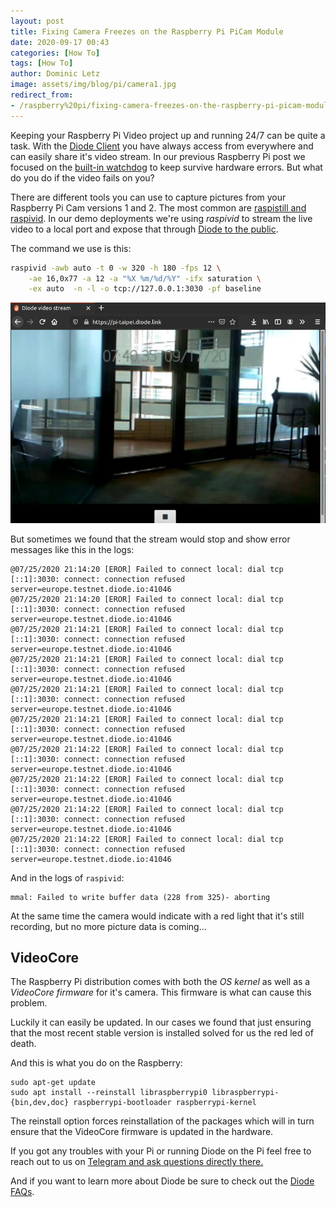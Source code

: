 ```yaml
---
layout: post
title: Fixing Camera Freezes on the Raspberry Pi PiCam Module
date: 2020-09-17 00:43
categories: [How To]
tags: [How To]
author: Dominic Letz
image: assets/img/blog/pi/camera1.jpg
redirect_from:
- /raspberry%20pi/fixing-camera-freezes-on-the-raspberry-pi-picam-module-20261/
---
```


Keeping your Raspberry Pi Video project up and running 24/7 can be quite a task. With the [Diode Client](/download/) you have always access from everywhere and can easily share it's video stream. In our previous Raspberry Pi post we focused on the [built-in watchdog](/raspberry%20pi/running-forever-with-the-raspberry-pi-hardware-watchdog-20202/) to keep survive hardware errors. But what do you do if the video fails on you?

There are different tools you can use to capture pictures from your Raspberry Pi Cam versions 1 and 2. The most common are [raspistill and raspivid](https://www.raspberrypi.org/documentation/raspbian/applications/camera.md). In our demo deployments we're using _raspivid_ to stream the live video to a local port and expose that through [Diode to the public](https://pi-taipei.diode.link/).

The command we use is this:

```bash
raspivid -awb auto -t 0 -w 320 -h 180 -fps 12 \
    -ae 16,0x77 -a 12 -a "%X %m/%d/%Y" -ifx saturation \
    -ex auto  -n -l -o tcp://127.0.0.1:3030 -pf baseline
```

![Live stream](../assets/img/blog/pi/video1.jpg)

But sometimes we found that the stream would stop and show error messages like this in the logs:

```
@07/25/2020 21:14:20 [EROR] Failed to connect local: dial tcp [::1]:3030: connect: connection refused server=europe.testnet.diode.io:41046
@07/25/2020 21:14:20 [EROR] Failed to connect local: dial tcp [::1]:3030: connect: connection refused server=europe.testnet.diode.io:41046
@07/25/2020 21:14:21 [EROR] Failed to connect local: dial tcp [::1]:3030: connect: connection refused server=europe.testnet.diode.io:41046
@07/25/2020 21:14:21 [EROR] Failed to connect local: dial tcp [::1]:3030: connect: connection refused server=europe.testnet.diode.io:41046
@07/25/2020 21:14:21 [EROR] Failed to connect local: dial tcp [::1]:3030: connect: connection refused server=europe.testnet.diode.io:41046
@07/25/2020 21:14:21 [EROR] Failed to connect local: dial tcp [::1]:3030: connect: connection refused server=europe.testnet.diode.io:41046
@07/25/2020 21:14:22 [EROR] Failed to connect local: dial tcp [::1]:3030: connect: connection refused server=europe.testnet.diode.io:41046
@07/25/2020 21:14:22 [EROR] Failed to connect local: dial tcp [::1]:3030: connect: connection refused server=europe.testnet.diode.io:41046
@07/25/2020 21:14:22 [EROR] Failed to connect local: dial tcp [::1]:3030: connect: connection refused server=europe.testnet.diode.io:41046
@07/25/2020 21:14:22 [EROR] Failed to connect local: dial tcp [::1]:3030: connect: connection refused server=europe.testnet.diode.io:41046
```

And in the logs of `raspivid`:

```
mmal: Failed to write buffer data (228 from 325)- aborting
```

At the same time the camera would indicate with a red light that it's still recording, but no more picture data is coming...


## VideoCore

The Raspberry Pi distribution comes with both the _OS kernel_ as well as a _VideoCore firmware_ for it's camera. This firmware is what can cause this problem.

Luckily it can easily be updated. In our cases we found that just ensuring that the most recent stable version is installed solved for us the red led of death.

And this is what you do on the Raspberry:

```
sudo apt-get update
sudo apt install --reinstall libraspberrypi0 libraspberrypi-{bin,dev,doc} raspberrypi-bootloader raspberrypi-kernel
```

The reinstall option forces reinstallation of the packages which will in turn ensure that the VideoCore firmware is updated in the hardware.

If you got any troubles with your Pi or running Diode on the Pi feel free to reach out to us on [Telegram and ask questions directly there.](https://t.me/diode_chain)

And if you want to learn more about Diode be sure to check out the [Diode FAQs](https://github.com/diodechain/wiki/wiki/FAQs).
